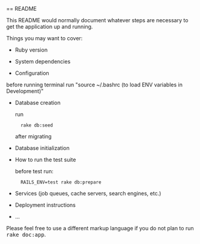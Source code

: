 == README

This README would normally document whatever steps are necessary to get the
application up and running.

Things you may want to cover:

* Ruby version

* System dependencies

* Configuration

before running terminal run "source ~/.bashrc (to load ENV variables in Development)"

* Database creation

	run 
	
		rake db:seed 
	
	after migrating

* Database initialization

* How to run the test suite

	before test run:
	
		RAILS_ENV=test rake db:prepare

* Services (job queues, cache servers, search engines, etc.)

* Deployment instructions

* ...


Please feel free to use a different markup language if you do not plan to run
<tt>rake doc:app</tt>.
